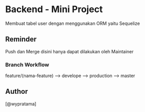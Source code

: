 # Backend - Mini Project

Membuat tabel user dengan menggunakan ORM yaitu Sequelize

## Reminder

Push dan Merge disini hanya dapat dilakukan oleh Maintainer

### Branch Workflow

feature/(nama-feature) --> develope --> production --> master

## Author

[@wypratama]
